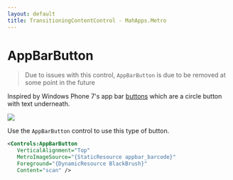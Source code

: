 ```yaml
---
layout: default
title: TransitioningContentControl - MahApps.Metro
---
```


# AppBarButton 

> Due to issues with this control, `AppBarButton` is due to be removed at some point in the future

Inspired by Windows Phone 7's app bar [buttons]({{site.baseurl}}/controls/buttons.html) which are a circle button with text underneath.  

![](http://images.theleagueofpaul.com/appbarbuttoncontrol.png)  

Use the `AppBarButton` control to use this type of button.  

```xml
<Controls:AppBarButton
   VerticalAlignment="Top"
   MetroImageSource="{StaticResource appbar_barcode}"
   Foreground="{DynamicResource BlackBrush}"
   Content="scan" />
```
